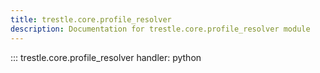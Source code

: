 ```yaml
---
title: trestle.core.profile_resolver
description: Documentation for trestle.core.profile_resolver module
---
```

::: trestle.core.profile_resolver
handler: python
